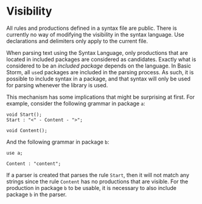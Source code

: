 Visibility
==========

All rules and productions defined in a syntax file are public. There is currently no way of
modifying the visibility in the syntax language. Use declarations and delimiters only apply to the
current file.


When parsing text using the Syntax Language, only productions that are located in included packages
are considered as candidates. Exactly what is considered to be an *included package* depends on the
language. In Basic Storm, all `use`d packages are included in the parsing process. As such, it is
possible to include syntax in a package, and that syntax will only be used for parsing whenever the
library is used.

This mechanism has some implications that might be surprising at first. For example, consider the
following grammar in package `a`:

```bnf
void Start();
Start : "<" - Content - ">";

void Content();
```

And the following grammar in package `b`:

```bnf
use a;

Content : "content";
```

If a parser is created that parses the rule `Start`, then it will not match any strings since the
rule `Content` has no productions that are visible. For the production in package `b` to be usable,
it is necessary to also include package `b` in the parser.
